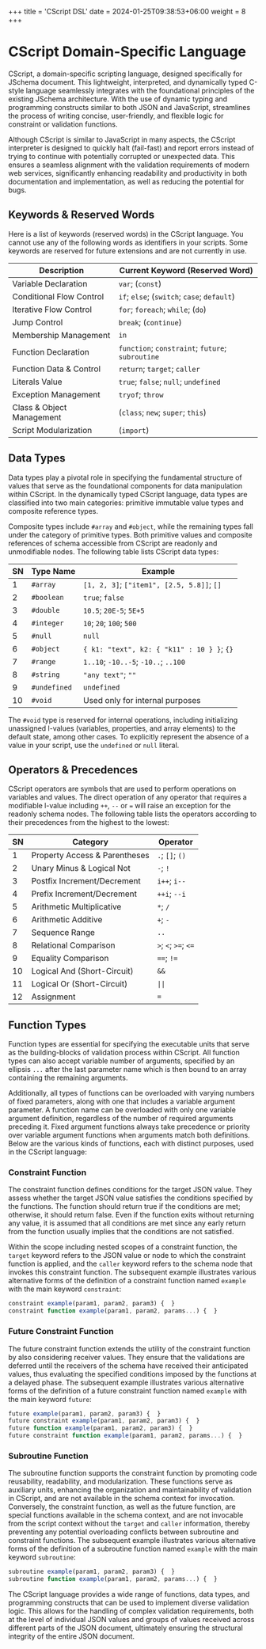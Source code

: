 +++
title = 'CScript DSL'
date = 2024-01-25T09:38:53+06:00
weight = 8
+++

# CScript Domain-Specific Language
CScript, a domain-specific scripting language, designed specifically for JSchema document. This lightweight, interpreted, and dynamically typed C-style language seamlessly integrates with the foundational principles of the existing JSchema architecture. With the use of dynamic typing and programming constructs similar to both JSON and JavaScript, streamlines the process of writing concise, user-friendly, and flexible logic for constraint or validation functions.

Although CScript is similar to JavaScript in many aspects, the CScript interpreter is designed to quickly halt (fail-fast) and report errors instead of trying to continue with potentially corrupted or unexpected data. This ensures a seamless alignment with the validation requirements of modern web services, significantly enhancing readability and productivity in both documentation and implementation, as well as reducing the potential for bugs.

## Keywords & Reserved Words
Here is a list of keywords (reserved words) in the CScript language. You cannot use any of the following words as identifiers in your scripts. Some keywords are reserved for future extensions and are not currently in use.

| Description               | Current Keyword (Reserved Word)                  |
|---------------------------|--------------------------------------------------|
| Variable Declaration      | `var`; (`const`)                                 |
| Conditional Flow Control  | `if`; `else`; (`switch`; `case`; `default`)      |
| Iterative Flow Control    | `for`; `foreach`; `while`; (`do`)                |
| Jump Control              | `break`; (`continue`)                            |
| Membership Management     | `in`                                             |
| Function Declaration      | `function`; `constraint`; `future`; `subroutine` |
| Function Data & Control   | `return`; `target`; `caller`                     |
| Literals Value            | `true`; `false`; `null`; `undefined`             |
| Exception Management      | `tryof`; `throw`                                 |
| Class & Object Management | (`class`; `new`; `super`; `this`)                |
| Script Modularization     | (`import`)                                       |

## Data Types
Data types play a pivotal role in specifying the fundamental structure of values that serve as the foundational components for data manipulation within CScript. In the dynamically typed CScript language, data types are classified into two main categories: primitive immutable value types and composite reference types.

Composite types include `#array` and `#object`, while the remaining types fall under the category of primitive types. Both primitive values and composite references of schema accessible from CScript are readonly and unmodifiable nodes. The following table lists CScript data types:

| SN | Type Name    | Example                                    |
|----|--------------|--------------------------------------------|
| 1  | `#array`     | `[1, 2, 3]`; `["item1", [2.5, 5.8]]`; `[]` |
| 2  | `#boolean`   | `true`; `false`                            |
| 3  | `#double`    | `10.5`; `20E-5`; `5E+5`                    |
| 4  | `#integer`   | `10`; `20`; `100`; `500`                   |
| 5  | `#null`      | `null`                                     |
| 6  | `#object`    | `{ k1: "text", k2: { "k11" : 10 } }`; `{}` |             
| 7  | `#range`     | `1..10`; `-10..-5`; `-10..`; `..100`       |
| 8  | `#string`    | `"any text"`; `""`                         |
| 9  | `#undefined` | `undefined`                                |
| 10 | `#void`      | Used only for internal purposes            |

The `#void` type is reserved for internal operations, including initializing unassigned l-values (variables, properties, and array elements) to the default state, among other cases. To explicitly represent the absence of a value in your script, use the `undefined` or `null` literal.

## Operators & Precedences
CScript operators are symbols that are used to perform operations on variables and values. The direct operation of any operator that requires a modifiable l-value including `++`, `--` or `=` will raise an exception for the readonly schema nodes. The following table lists the operators according to their precedences from the highest to the lowest:

| SN | Category                      | Operator             |
|----|-------------------------------|----------------------|
| 1  | Property Access & Parentheses | `.`; `[]`; `()`      |
| 2  | Unary Minus & Logical Not     | `-`; `!`             |
| 3  | Postfix Increment/Decrement   | `i++`; `i--`         |
| 4  | Prefix Increment/Decrement    | `++i`; `--i`         |
| 5  | Arithmetic Multiplicative     | `*`; `/`             |
| 6  | Arithmetic Additive           | `+`; `-`             |
| 7  | Sequence Range                | `..`                 |
| 8  | Relational Comparison         | `>`; `<`; `>=`; `<=` |
| 9  | Equality Comparison           | `==`; `!=`           |
| 10 | Logical And (Short-Circuit)   | `&&`                 |
| 11 | Logical Or (Short-Circuit)    | `\|\|`               |
| 12 | Assignment                    | `=`                  |

## Function Types
Function types are essential for specifying the executable units that serve as the building-blocks of validation process within CScript. All function types can also accept variable number of arguments, specified by an ellipsis `...` after the last parameter name which is then bound to an array containing the remaining arguments.

Additionally, all types of functions can be overloaded with varying numbers of fixed parameters, along with one that includes a variable argument parameter. A function name can be overloaded with only one variable argument definition, regardless of the number of required arguments preceding it. Fixed argument functions always take precedence or priority over variable argument functions when arguments match both definitions. Below are the various kinds of functions, each with distinct purposes, used in the CScript language:

### Constraint Function
The constraint function defines conditions for the target JSON value. They assess whether the target JSON value satisfies the conditions specified by the functions. The function should return true if the conditions are met; otherwise, it should return false. Even if the function exits without returning any value, it is assumed that all conditions are met since any early return from the function usually implies that the conditions are not satisfied.

Within the scope including nested scopes of a constraint function, the `target` keyword refers to the JSON value or node to which the constraint function is applied, and the `caller` keyword refers to the schema node that invokes this constraint function. The subsequent example illustrates various alternative forms of the definition of a constraint function named `example` with the main keyword `constraint`:
```js
constraint example(param1, param2, param3) {  }
constraint function example(param1, param2, params...) {  }
```

### Future Constraint Function
The future constraint function extends the utility of the constraint function by also considering receiver values. They ensure that the validations are deferred until the receivers of the schema have received their anticipated values, thus evaluating the specified conditions imposed by the functions at a delayed phase. The subsequent example illustrates various alternative forms of the definition of a future constraint function named `example` with the main keyword `future`:
```js
future example(param1, param2, param3) {  }
future constraint example(param1, param2, param3) {  }
future function example(param1, param2, param3) {  }
future constraint function example(param1, param2, params...) {  }
```

### Subroutine Function
The subroutine function supports the constraint function by promoting code reusability, readability, and modularization. These functions serve as auxiliary units, enhancing the organization and maintainability of validation in CScript, and are not available in the schema context for invocation. Conversely, the constraint function, as well as the future function, are special functions available in the schema context, and are not invocable from the script context without the `target` and `caller` information, thereby preventing any potential overloading conflicts between subroutine and constraint functions. The subsequent example illustrates various alternative forms of the definition of a subroutine function named `example` with the main keyword `subroutine`:
```js
subroutine example(param1, param2, param3) {  }
subroutine function example(param1, param2, params...) {  }
```

The CScript language provides a wide range of functions, data types, and programming constructs that can be used to implement diverse validation logic. This allows for the handling of complex validation requirements, both at the level of individual JSON values and groups of values received across different parts of the JSON document, ultimately ensuring the structural integrity of the entire JSON document.